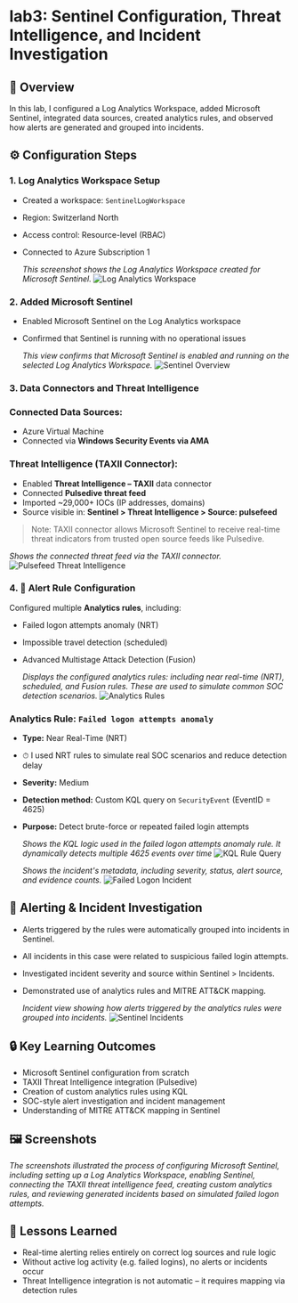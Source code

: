# lab3: Sentinel Configuration, Threat Intelligence, and Incident Investigation

## 🧩 Overview
In this lab, I configured a Log Analytics Workspace, added Microsoft Sentinel, integrated data sources, created analytics rules, and observed how alerts are generated and grouped into incidents.

## ⚙️ Configuration Steps

### 1. Log Analytics Workspace Setup
- Created a workspace: `SentinelLogWorkspace`
- Region: Switzerland North
- Access control: Resource-level (RBAC)
- Connected to Azure Subscription 1

  *This screenshot shows the Log Analytics Workspace created for Microsoft Sentinel.*
![Log Analytics Workspace](log-analytics-workspace.png)

### 2. Added Microsoft Sentinel
- Enabled Microsoft Sentinel on the Log Analytics workspace
- Confirmed that Sentinel is running with no operational issues

  *This view confirms that Microsoft Sentinel is enabled and running on the selected Log Analytics Workspace.*
![Sentinel Overview](sentinel-enabled.png)

### 3. Data Connectors and Threat Intelligence

### Connected Data Sources:
- Azure Virtual Machine
- Connected via **Windows Security Events via AMA**

### Threat Intelligence (TAXII Connector):
- Enabled **Threat Intelligence – TAXII** data connector
- Connected **Pulsedive threat feed**
- Imported ~29,000+ IOCs (IP addresses, domains)
- Source visible in: **Sentinel > Threat Intelligence > Source: pulsefeed**

> Note: TAXII connector allows Microsoft Sentinel to receive real-time threat indicators from trusted open source feeds like Pulsedive.

  *Shows the connected threat feed via the TAXII connector.*
![Pulsefeed Threat Intelligence](pulsefeed.png)

### 4. 🔔 Alert Rule Configuration

Configured multiple **Analytics rules**, including:
- Failed logon attempts anomaly (NRT)
- Impossible travel detection (scheduled)
- Advanced Multistage Attack Detection (Fusion)

  *Displays the configured analytics rules: including near real-time (NRT), scheduled, and Fusion rules. These are used to simulate common SOC detection scenarios.*
![Analytics Rules](analytics-rules.png)

### Analytics Rule: `Failed logon attempts anomaly`
- **Type:** Near Real-Time (NRT)
- ⏱ I used NRT rules to simulate real SOC scenarios and reduce detection delay
- **Severity:** Medium
- **Detection method:** Custom KQL query on `SecurityEvent` (EventID = 4625)
- **Purpose:** Detect brute-force or repeated failed login attempts

  *Shows the KQL logic used in the failed logon attempts anomaly rule. It dynamically detects multiple 4625 events over time* 
![KQL Rule Query](rule-query.png)

  *Shows the incident's metadata, including severity, status, alert source, and evidence counts.*
![Failed Logon Incident](sentinel-failed-logon-attempt.png)

## 🚨 Alerting & Incident Investigation
- Alerts triggered by the rules were automatically grouped into incidents in Sentinel.
- All incidents in this case were related to suspicious failed login attempts.
- Investigated incident severity and source within Sentinel > Incidents.
- Demonstrated use of analytics rules and MITRE ATT&CK mapping.
  
  *Incident view showing how alerts triggered by the analytics rules were grouped into incidents.*
![Sentinel Incidents](sentinel-incidents.png)

## 🔒 Key Learning Outcomes 
- Microsoft Sentinel configuration from scratch
- TAXII Threat Intelligence integration (Pulsedive)
- Creation of custom analytics rules using KQL
- SOC-style alert investigation and incident management
- Understanding of MITRE ATT&CK mapping in Sentinel

## 🖼️ Screenshots  
*The screenshots illustrated the process of configuring Microsoft Sentinel, including setting up a Log Analytics Workspace, enabling Sentinel, connecting the TAXII threat intelligence feed, creating custom analytics rules, and reviewing generated incidents based on simulated failed logon attempts.*

## 🎯 Lessons Learned  
- Real-time alerting relies entirely on correct log sources and rule logic  
- Without active log activity (e.g. failed logins), no alerts or incidents occur  
- Threat Intelligence integration is not automatic – it requires mapping via detection rules

